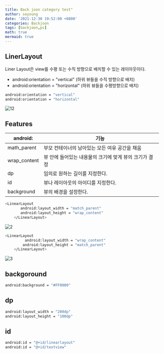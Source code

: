 ```yaml
---
title: Back joon category test"
author: seyoung
date: '2021-12-30 19:52:00 +0800'
categories: Backjoon
tags: [backjoon,ps]
math: true
mermaid: true
---
```

## LinerLayout
Liner Layout은 view를 수평 또는 수직 방향으로 배치할 수 있는 레이아웃이다. 
- android:orientation = "vertical" (하위 뷰들을 수직 방향으로 배치)
- android:orientation = "horizontal" (하위 뷰들을 수평방향으로 배치)
```sh
android:orientation = "vertical"
android:orientation = "horizontal"
```
![12](https://user-images.githubusercontent.com/54762273/127168417-5e6e4306-0595-4b14-9641-c4c8245ba4be.png)

## Features
| android: | 기능 |
| ------ | ------ |
| math_parent | 부모 컨테이너의 남아있는 모든 여유 공간을 채움|
| wrap_content |뷰 안에 들어있는 내용물의 크기에 맞게 뷰의 크기가 결정 |
| dp |임의로 원하는 길이를 지정한다. |
| id |뷰나 레이아웃의 아이디를 지정한다.|
| background | 뷰의 배경을 설정한다.|

```sh
<LinearLayout
       android:layout_width = "match_parent"
       android:layout_height = "wrap_content"
    </LinearLayout>
```

![2](https://user-images.githubusercontent.com/54762273/127171520-2e83eaa9-3aa5-44b4-8e36-59558c6fb605.png)

```sh
<LinearLayout
         android:layout_width = "wrap_content"
        android:layout_height = "match_parent"
    </LinearLayout>
```
![3](https://user-images.githubusercontent.com/54762273/127172228-3a40679b-a2ba-4653-9a1a-f8c4555225d7.png)

## backgoround
```sh
android:background = "#FF0000"
```
## dp
```sh
android:layout_width = "200dp"
android:layout_height = "100dp"
```
## id
```sh
android:id = "@+id/linearlayout"
android:id = "@+id/textview"
```
